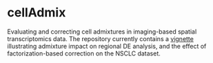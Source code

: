 # cellAdmix
Evaluating and correcting cell admixtures in imaging-based spatial transcriptomics data.
The repository currently contains a [vignette](https://github.com/kharchenkolab/cellAdmix/blob/main/vignettes/NSCLC_tutorial.ipynb) illustrating admixture impact on regional DE analysis, and the effect of factorization-based correction on the NSCLC dataset.
